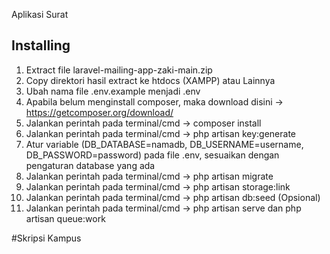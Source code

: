 Aplikasi Surat

Installing
----------
1. Extract file laravel-mailing-app-zaki-main.zip
2. Copy direktori hasil extract ke htdocs (XAMPP) atau Lainnya
3. Ubah nama file .env.example menjadi .env
4. Apabila belum menginstall composer, maka download disini -> https://getcomposer.org/download/
5. Jalankan perintah pada terminal/cmd -> composer install
6. Jalankan perintah pada terminal/cmd -> php artisan key:generate
7. Atur variable (DB_DATABASE=namadb, DB_USERNAME=username, DB_PASSWORD=password) pada file .env, sesuaikan dengan pengaturan database yang ada
8. Jalankan perintah pada terminal/cmd -> php artisan migrate
9. Jalankan perintah pada terminal/cmd -> php artisan storage:link
10. Jalankan perintah pada terminal/cmd -> php artisan db:seed (Opsional)
11. Jalankan perintah pada terminal/cmd -> php artisan serve dan php artisan queue:work

#Skripsi Kampus